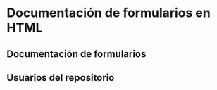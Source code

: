 # Documentación de formularios en HTML

## Documentación de formularios

## Usuarios del repositorio
